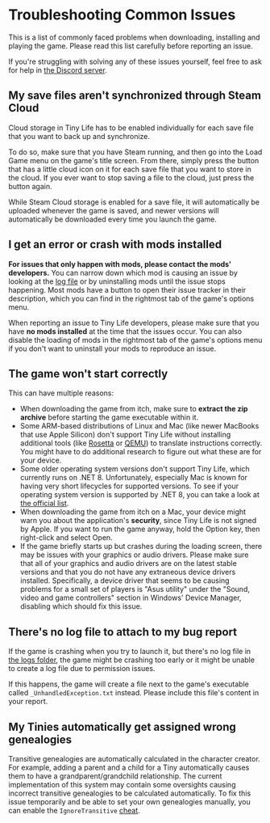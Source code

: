 ﻿# Troubleshooting Common Issues
This is a list of commonly faced problems when downloading, installing and playing the game. Please read this list carefully before reporting an issue. 

If you're struggling with solving any of these issues yourself, feel free to ask for help in [the Discord server](https://link.tinylifegame.com/discordweb).

## My save files aren't synchronized through Steam Cloud
Cloud storage in Tiny Life has to be enabled individually for each save file that you want to back up and synchronize.

To do so, make sure that you have Steam running, and then go into the Load Game menu on the game's title screen. From there, simply press the button that has a little cloud icon on it for each save file that you want to store in the cloud. If you ever want to stop saving a file to the cloud, just press the button again.

While Steam Cloud storage is enabled for a save file, it will automatically be uploaded whenever the game is saved, and newer versions will automatically be downloaded every time you launch the game.

## I get an error or crash with mods installed
**For issues that only happen with mods, please contact the mods' developers.** You can narrow down which mod is causing an issue by looking at the [log file](game_dir.md) or by uninstalling mods until the issue stops happening. Most mods have a button to open their issue tracker in their description, which you can find in the rightmost tab of the game's options menu.

When reporting an issue to Tiny Life developers, please make sure that you have **no mods installed** at the time that the issues occur. You can also disable the loading of mods in the rightmost tab of the game's options menu if you don't want to uninstall your mods to reproduce an issue.

## The game won't start correctly
This can have multiple reasons:
- When downloading the game from itch, make sure to **extract the zip archive** before starting the game executable within it.
- Some ARM-based distributions of Linux and Mac (like newer MacBooks that use Apple Silicon) don't support Tiny Life without installing additional tools (like [Rosetta](https://en.wikipedia.org/wiki/Rosetta_(software)) or [QEMU](https://www.qemu.org/)) to translate instructions correctly. You might have to do additional research to figure out what these are for your device.
- Some older operating system versions don't support Tiny Life, which currently runs on .NET 8. Unfortunately, especially Mac is known for having very short lifecycles for supported versions. To see if your operating system version is supported by .NET 8, you can take a look at [the official list](https://github.com/dotnet/core/blob/main/release-notes/7.0/supported-os.md).
- When downloading the game from itch on a Mac, your device might warn you about the application's **security**, since Tiny Life is not signed by Apple. If you want to run the game anyway, hold the Option key, then right-click and select Open.
- If the game briefly starts up but crashes during the loading screen, there may be issues with your graphics or audio drivers. Please make sure that all of your graphics and audio drivers are on the latest stable versions and that you do not have any extraneous device drivers installed. Specifically, a device driver that seems to be causing problems for a small set of players is "Asus utility" under the "Sound, video and game controllers" section in Windows' Device Manager, disabling which should fix this issue.

## There's no log file to attach to my bug report
If the game is crashing when you try to launch it, but there's no log file in [the logs folder](game_dir.md), the game might be crashing too early or it might be unable to create a log file due to permission issues.

If this happens, the game will create a file next to the game's executable called `_UnhandledException.txt` instead. Please include this file's content in your report.

## My Tinies automatically get assigned wrong genealogies
Transitive genealogies are automatically calculated in the character creator. For example, adding a parent and a child for a Tiny automatically causes them to have a grandparent/grandchild relationship. The current implementation of this system may contain some oversights causing incorrect transitive genealogies to be calculated automatically. To fix this issue temporarily and be able to set your own genealogies manually, you can enable the `IgnoreTransitive` [cheat](cheats.md).
